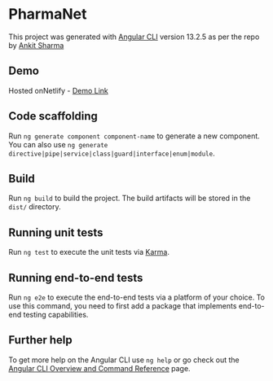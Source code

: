 # PharmaNet

This project was generated with [Angular CLI](https://github.com/angular/angular-cli) version 13.2.5 as per the repo by [Ankit Sharma](https://github.com/AnkitSharma-007/blogging-app-with-Angular-CloudFirestore)

## Demo

Hosted onNetlify - [Demo Link](https://pharmanet.netlify.app/)

## Code scaffolding

Run `ng generate component component-name` to generate a new component. You can also use `ng generate directive|pipe|service|class|guard|interface|enum|module`.

## Build

Run `ng build` to build the project. The build artifacts will be stored in the `dist/` directory.

## Running unit tests

Run `ng test` to execute the unit tests via [Karma](https://karma-runner.github.io).

## Running end-to-end tests

Run `ng e2e` to execute the end-to-end tests via a platform of your choice. To use this command, you need to first add a package that implements end-to-end testing capabilities.

## Further help

To get more help on the Angular CLI use `ng help` or go check out the [Angular CLI Overview and Command Reference](https://angular.io/cli) page.

